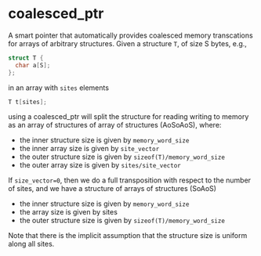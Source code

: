 # coalesced_ptr

A smart pointer that automatically provides coalesced memory
transcations for arrays of arbitrary structures.  Given a structure
`T`, of size S bytes, e.g.,
```c++
struct T {                                                                                                                     
  char a[S];                                                                                                                   
};
```
in an array with `sites` elements
```c++
T t[sites];
```
using a coalesced_ptr will split the structure for reading writing to
memory as an array of structures of array of structures (AoSoAoS),
where:

* the inner structure size is given by `memory_word_size`
* the inner array size is given by `site_vector`
* the outer structure size is given by `sizeof(T)/memory_word_size`
* the outer array size is given by `sites/site_vector`

If `size_vector=0`, then we do a full transposition with respect to
the number of sites, and we have a structure of arrays of structures
(SoAoS)

* the inner structure size is given by `memory_word_size`                                                                      
* the array size is given by sites                                                                                           
* the outer structure size is given by `sizeof(T)/memory_word_size`

Note that there is the implicit assumption that the structure size is uniform along all sites.